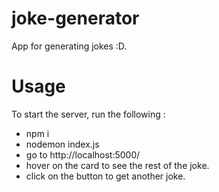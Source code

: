 # joke-generator

App for generating jokes :D. 

# Usage

To start the server, run the following : 

- npm i
- nodemon index.js
- go to http://localhost:5000/
- hover on the card to see the rest of the joke.
- click on the button to get another joke.
